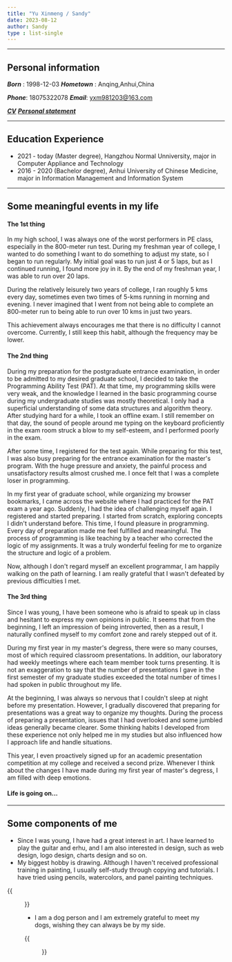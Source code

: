 ```yaml
---
title: "Yu Xinmeng / Sandy"
date: 2023-08-12
author: Sandy
type : list-single
---
```

---

## **Personal information**

***Born*** : 1998-12-03             ***Hometown*** : Anqing,Anhui,China

***Phone***: 18075322078            ***Email***: yxm981203@163.com

[***CV***](https://wooooov.github.io/files/CV.pdf)    [***Personal statement***](https://wooooov.github.io/files/PersonalStatement.pdf) 



---

## **Education Experience**
- 2021 - today (Master degree), Hangzhou Normal Unniversity, major in Computer Appliance and Technology
- 2016 - 2020 (Bachelor degree), Anhui University of Chinese Medicine, major in Information Management and Information System

---

## **Some meaningful events in my life**
#### The 1st thing
In my high school, I was always one of the worst performers in PE class, especially in the 800-meter run test. During my freshman year of college, I wanted to do something I want to do something to adjust my state, so I began to run regularly. My initial goal was to run just 4 or 5 laps, but as I continued running, I found more joy in it. By the end of my freshman year, I was able to run over 20 laps. 

During the relatively leisurely two years of college, I ran roughly 5 kms every day, sometimes even two times of 5-kms running in morning and evening. I never imagined that I went from not being able to complete an 800-meter run to being able to run over 10 kms in just two years. 

This achievement always encourages me that there is no difficulty I cannot overcome. Currently, I still keep this habit, although the frequency may be lower.

#### The 2nd thing
During my preparation for the postgraduate entrance examination, in order to be admitted to my desired graduate school, I decided to take the Programming Ability Test (PAT). At that time, my programming skills were very weak, and the knowledge I learned in the basic programming course during my undergraduate studies was mostly theoretical. I only had a superficial understanding of some data structures and algorithm theory. After studying hard for a while, I took an offline exam. I still remember on that day, the sound of people around me typing on the keyboard proficiently in the exam room struck a blow to my self-esteem, and I performed poorly in the exam.

After some time, I registered for the test again. While preparing for this test, I was also busy preparing for the entrance examination for the master's program. With the huge pressure and anxiety, the painful process and unsatisfactory results almost crushed me. I once felt that I was a complete loser in programming.

In my first year of graduate school, while organizing my browser bookmarks, I came across the website where I had practiced for the PAT exam a year ago. Suddenly, I had the idea of challenging myself again. I registered and started preparing. I started from scratch, exploring concepts I didn't understand before. This time, I found pleasure in programming. Every day of preparation made me feel fulfilled and meaningful. The process of programming is like teaching by a teacher who corrected the logic of my assignments. It was a truly wonderful feeling for me to organize the structure and logic of a problem.

Now, although I don't regard myself an excellent programmar, I am happily walking on the path of learning. I am really grateful that I wasn't defeated by previous difficulties I met.

#### The 3rd thing
Since I was young, I have been someone who is afraid to speak up in class and hesitant to express my own opinions in public. It seems that from the beginning, I left an impression of being introverted, then as a result, I naturally confined myself to my comfort zone and rarely stepped out of it.

During my first year in my master's degress, there were so many courses, most of which required classroom presentations. In addition, our laboratory had weekly meetings where each team member took turns presenting. It is not an exaggeration to say that the number of presentations I gave in the first semester of my graduate studies exceeded the total number of times I had spoken in public throughout my life.

At the beginning, I was always so nervous that I couldn't sleep at night before my presentation. However, I gradually discovered that preparing for presentations was a great way to organize my thoughts. During the process of preparing a presentation, issues that I had overlooked and some jumbled ideas generally became clearer. Some thinking habits I developed from these experience not only helped me in my studies but also influenced how I approach life and handle situations. 

This year, I even proactively signed up for an academic presentation competition at my college and received a second prize. Whenever I think about the changes I have made during my first year of master's degress, I am filled with deep emotions.

#### Life is going on...

---

## **Some components of me**
- Since I was young, I have had a great interest in art. I have learned to play the guitar and erhu, and I am also interested in design, such as web design, logo design, charts design and so on. 
- My biggest hobby is drawing. Although I haven't received professional training in painting, I usually self-study through copying and tutorials. I have tried using pencils, watercolors, and panel painting techniques.

{{<figure src="/images/sandy.jpg" title="This painting was created by myself using Procreate on iPad" width="300">}}

- I am a dog person and I am extremely grateful to meet my dogs, wishing they can always be by my side.

{{<figure src="/images/mydog.jpg" title="They are Coco, Tiaotiao, and Guagua (from left to right)." width="300">}}


